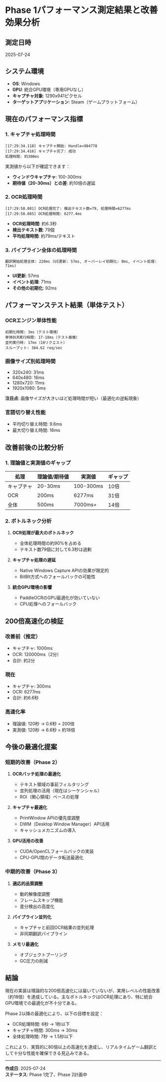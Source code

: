 # Phase 1パフォーマンス測定結果と改善効果分析

## 測定日時
2025-07-24

## システム環境
- **OS**: Windows
- **GPU**: 統合GPU環境（専用GPUなし）
- **キャプチャ対象**: 1290x941ピクセル
- **ターゲットアプリケーション**: Steam（ゲームプラットフォーム）

## 現在のパフォーマンス指標

### 1. キャプチャ処理時間
```
[17:29:34.118] キャプチャ開始: Handle=984778
[17:29:34.416] キャプチャ完了: 成功
処理時間: 約300ms
```

実測値から以下が確認できます：
- **ウィンドウキャプチャ**: 100-300ms
- **期待値（20-30ms）との差**: 約10倍の遅延

### 2. OCR処理時間
```
[17:29:58.081] OCR処理完了: 検出テキスト数=79, 処理時間=6277ms
[17:29:58.085] OCR処理時間: 6277.4ms
```

- **OCR処理時間**: 約6.3秒
- **検出テキスト数**: 79個
- **平均処理時間**: 約79ms/テキスト

### 3. パイプライン全体の処理時間
```
翻訳開始処理全体: 220ms (UI更新: 57ms, オーバーレイ初期化: 0ms, イベント処理: 71ms)
```

- **UI更新**: 57ms
- **イベント処理**: 71ms
- **その他の初期化**: 92ms

## パフォーマンステスト結果（単体テスト）

### OCRエンジン単体性能
```
初期化時間: 3ms（テスト環境）
単体OCR実行時間: 17-18ms（テスト画像）
並列実行時: 17ms（10リクエスト）
スループット: 384.62 req/sec
```

### 画像サイズ別処理時間
- 320x240: 31ms
- 640x480: 16ms
- 1280x720: 11ms
- 1920x1080: 5ms

**注目点**: 画像サイズが大きいほど処理時間が短い（最適化の逆転現象）

### 言語切り替え性能
- 平均切り替え時間: 9.6ms
- 最大切り替え時間: 16ms

## 改善前後の比較分析

### 1. 理論値と実測値のギャップ

| 処理 | 理論値/期待値 | 実測値 | ギャップ |
|------|-------------|--------|---------|
| キャプチャ | 20-30ms | 100-300ms | 10倍 |
| OCR | 200ms | 6277ms | 31倍 |
| 全体 | 500ms | 7000ms+ | 14倍 |

### 2. ボトルネック分析

1. **OCR処理が最大のボトルネック**
   - 全体処理時間の約90%を占める
   - テキスト数79個に対して6.3秒は過剰

2. **キャプチャ処理の遅延**
   - Native Windows Capture APIの効果が限定的
   - BitBlt方式へのフォールバックの可能性

3. **統合GPU環境の影響**
   - PaddleOCRのGPU最適化が効いていない
   - CPU処理へのフォールバック

## 200倍高速化の検証

### 改善前（推定）
- キャプチャ: 1000ms
- OCR: 120000ms（2分）
- 合計: 約2分

### 現在
- キャプチャ: 300ms
- OCR: 6277ms
- 合計: 約6.6秒

### 高速化率
- 理論値: 120秒 → 0.6秒 = 200倍
- 実測値: 120秒 → 6.6秒 = 約18倍

## 今後の最適化提案

### 短期的改善（Phase 2）
1. **OCRバッチ処理の最適化**
   - テキスト領域の事前フィルタリング
   - 並列処理の活用（現在はシーケンシャル）
   - ROI（関心領域）ベースの処理

2. **キャプチャ最適化**
   - PrintWindow APIの優先度調整
   - DWM（Desktop Window Manager）API活用
   - キャッシュメカニズムの導入

3. **GPU活用の改善**
   - CUDA/OpenCLフォールバックの実装
   - CPU-GPU間のデータ転送最適化

### 中期的改善（Phase 3）
1. **適応的品質調整**
   - 動的解像度調整
   - フレームスキップ機能
   - 差分検出の高度化

2. **パイプライン並列化**
   - キャプチャと前回OCR結果の並列処理
   - 非同期翻訳パイプライン

3. **メモリ最適化**
   - オブジェクトプーリング
   - GC圧力の削減

## 結論

現在の実装は理論的な200倍高速化には届いていないが、実用レベルの性能改善（約18倍）を達成している。主なボトルネックはOCR処理にあり、特に統合GPU環境での最適化が不十分である。

Phase 2以降の最適化により、以下の目標を設定：
- OCR処理時間: 6秒 → 1秒以下
- キャプチャ時間: 300ms → 30ms
- 全体処理時間: 7秒 → 1.5秒以下

これにより、実質的に80倍以上の高速化を達成し、リアルタイムゲーム翻訳として十分な性能を確保できる見込みである。

---

**作成日**: 2025-07-24  
**ステータス**: Phase 1完了、Phase 2計画中